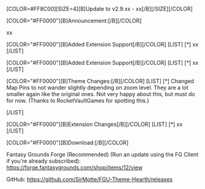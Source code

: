 [COLOR=#FF8C00][SIZE=4][B]Update to v2.9.xx - xx[/B][/SIZE][/COLOR]


[COLOR="#FF0000"][B]Announcement:[/B][/COLOR]

xx

[COLOR="#FF0000"][B]Added Extension Support[/B][/COLOR]
[LIST]
[*] xx
[/LIST]

[COLOR="#FF0000"][B]Added Extension Support[/B][/COLOR]
[LIST]
[*] xx
[/LIST]

[COLOR="#FF0000"][B]Theme Changes:[/B][/COLOR]
[LIST]
[*] Changed Map Pins to not wander slightly depending on zoom level. They are a lot smaller again like the original ones. Not very happy about this, but must do for now. (Thanks to RocketVaultGames for spotting this.)

[/LIST]

[COLOR="#FF0000"][B]Extension Changes[/B][/COLOR]
[LIST]
[*] xx
[/LIST]

[COLOR="#FF0000"][B]Download:[/B][/COLOR]

Fantasy Grounds Forge (Recommended)
(Run an update using the FG Client if you're already subscribed):
https://forge.fantasygrounds.com/shop/items/12/view

GitHub:
https://github.com/SirMotte/FGU-Theme-Hearth/releases

